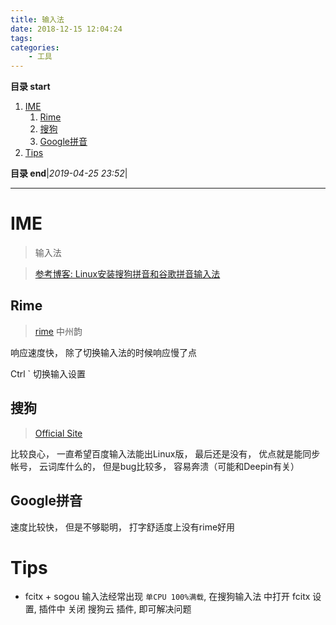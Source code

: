 ```yaml
---
title: 输入法
date: 2018-12-15 12:04:24
tags: 
categories: 
    - 工具
---
```


**目录 start**
 
1. [IME](#ime)
    1. [Rime](#rime)
    1. [搜狗](#搜狗)
    1. [Google拼音](#google拼音)
1. [Tips](#tips)

**目录 end**|_2019-04-25 23:52_|
****************************************
# IME
> 输入法

> [参考博客: Linux安装搜狗拼音和谷歌拼音输入法](https://www.jianshu.com/p/429b8f75af2c)

## Rime
> [rime](https://rime.im/)  中州韵 

响应速度快， 除了切换输入法的时候响应慢了点

Ctrl ` 切换输入设置

## 搜狗
> [Official Site](https://pinyin.sogou.com/linux/)  

比较良心， 一直希望百度输入法能出Linux版， 最后还是没有， 优点就是能同步帐号， 云词库什么的， 但是bug比较多， 容易奔溃（可能和Deepin有关）

## Google拼音
速度比较快， 但是不够聪明， 打字舒适度上没有rime好用

# Tips 
- fcitx + sogou 输入法经常出现 `单CPU 100%满载`, 在搜狗输入法 中打开 fcitx 设置, 插件中 关闭 搜狗云 插件, 即可解决问题
